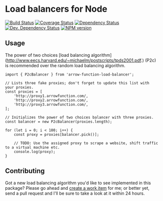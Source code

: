 # Load balancers for Node

[![Build Status](https://img.shields.io/travis/paulborza/arrow-function-load-balancer/master.svg?style=flat)](https://travis-ci.org/paulborza/arrow-function-load-balancer)
[![Coverage Status](https://img.shields.io/coveralls/paulborza/arrow-function-load-balancer/master.svg?style=flat)](https://coveralls.io/r/paulborza/arrow-function-load-balancer?branch=master)
[![Dependency Status](https://img.shields.io/david/paulborza/arrow-function-load-balancer.svg?style=flat)](https://david-dm.org/paulborza/arrow-function-load-balancer)
[![Dev. Dependency Status](https://img.shields.io/david/dev/paulborza/arrow-function-load-balancer.svg?style=flat)](https://david-dm.org/paulborza/arrow-function-load-balancer?type=dev)
[![NPM version](https://img.shields.io/npm/v/arrow-function-load-balancer.svg?style=flat)](https://www.npmjs.com/package/arrow-function-load-balancer)

## Usage

The power of two choices [load balancing algorithm] (http://www.eecs.harvard.edu/~michaelm/postscripts/tpds2001.pdf.) (P2c) is recommended over the random load balancing algorithm.

```
import { P2cBalancer } from 'arrow-function-load-balancer';

// Lists three fake proxies; don't forget to update this list with your proxies.
const proxies = [
    'http://proxy1.arrowfunction.com/,
    'http://proxy2.arrowfunction.com/,
    'http://proxy3.arrowfunction.com/,
];

// Initializes the power of two choices balancer with three proxies.
const balancer = new P2cBalancer(proxies.length);

for (let i = 0; i < 100; i++) {
    const proxy = proxies[balancer.pick()];

    // TODO: Use the assigned proxy to scrape a website, shift traffic to a virtual machine etc.
    console.log(proxy);
}
```

## Contributing

Got a new load balancing algorithm you'd like to see implemented in this package?
Please go ahead and [create a work item](https://github.com/paulborza/arrow-function-load-balancer/issues/new) for me; or better yet, send a pull request and I'll be sure to take a look at it within 24 hours.
